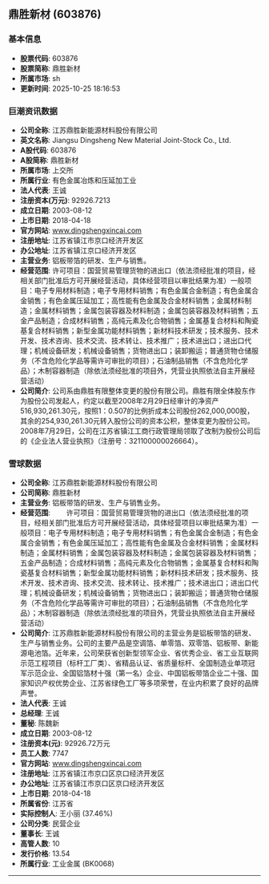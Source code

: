 ## 鼎胜新材 (603876)

### 基本信息

- **股票代码**: 603876
- **股票简称**: 鼎胜新材
- **所属市场**: sh
- **更新时间**: 2025-10-25 18:16:53

### 巨潮资讯数据

- **公司全称**: 江苏鼎胜新能源材料股份有限公司
- **英文名称**: Jiangsu Dingsheng New Material Joint-Stock Co., Ltd.
- **A股代码**: 603876
- **A股简称**: 鼎胜新材
- **所属市场**: 上交所
- **所属行业**: 有色金属冶炼和压延加工业
- **法人代表**: 王诚
- **注册资本(万元)**: 92926.7213
- **成立日期**: 2003-08-12
- **上市日期**: 2018-04-18
- **官方网站**: www.dingshengxincai.com
- **注册地址**: 江苏省镇江市京口经济开发区
- **办公地址**: 江苏省镇江京口经济开发区
- **主营业务**: 铝板带箔的研发、生产与销售。
- **经营范围**: 许可项目：国营贸易管理货物的进出口（依法须经批准的项目，经相关部门批准后方可开展经营活动，具体经营项目以审批结果为准）一般项目：电子专用材料制造；电子专用材料销售；有色金属合金制造；有色金属合金销售；有色金属压延加工；高性能有色金属及合金材料销售；金属材料制造；金属材料销售；金属包装容器及材料制造；金属包装容器及材料销售；五金产品制造；合成材料销售；高纯元素及化合物销售；金属基复合材料和陶瓷基复合材料销售；新型金属功能材料销售；新材料技术研发；技术服务、技术开发、技术咨询、技术交流、技术转让、技术推广；技术进出口；进出口代理；机械设备研发；机械设备销售；货物进出口；装卸搬运；普通货物仓储服务（不含危险化学品等需许可审批的项目）；石油制品销售（不含危险化学品）；木制容器制造（除依法须经批准的项目外，凭营业执照依法自主开展经营活动）
- **公司简介**: 公司系由鼎胜有限整体变更的股份有限公司。鼎胜有限全体股东作为股份公司发起人，约定以截至2008年2月29日经审计的净资产516,930,261.30元，按照1：0.507的比例折成本公司股份262,000,000股，其余的254,930,261.30元转入股份公司的资本公积，整体变更为股份公司。2008年7月29日，公司在江苏省镇江工商行政管理局领取了改制为股份公司后的《企业法人营业执照》（注册号：321100000026664）。

### 雪球数据

- **公司全称**: 江苏鼎胜新能源材料股份有限公司
- **公司简称**: 鼎胜新材
- **主营业务**: 铝板带箔的研发、生产与销售业务。
- **经营范围**: 　　许可项目：国营贸易管理货物的进出口（依法须经批准的项目，经相关部门批准后方可开展经营活动，具体经营项目以审批结果为准）一般项目：电子专用材料制造；电子专用材料销售；有色金属合金制造；有色金属合金销售；有色金属压延加工；高性能有色金属及合金材料销售；金属材料制造；金属材料销售；金属包装容器及材料制造；金属包装容器及材料销售；五金产品制造；合成材料销售；高纯元素及化合物销售；金属基复合材料和陶瓷基复合材料销售；新型金属功能材料销售；新材料技术研发；技术服务、技术开发、技术咨询、技术交流、技术转让、技术推广；技术进出口；进出口代理；机械设备研发；机械设备销售；货物进出口；装卸搬运；普通货物仓储服务（不含危险化学品等需许可审批的项目）；石油制品销售（不含危险化学品）；木制容器制造（除依法须经批准的项目外，凭营业执照依法自主开展经营活动）
- **公司简介**: 江苏鼎胜新能源材料股份有限公司的主营业务是铝板带箔的研发、生产与销售业务。公司的主要产品是空调箔、单零箔、双零箔、铝板带、新能源电池箔。近年来，公司荣获省创新型领军企业、省优秀企业、省工业互联网示范工程项目（标杆工厂类）、省精品认证、省质量标杆、全国制造业单项冠军示范企业、全国铝箔材十强（第一名）企业、中国铝板带箔企业二十强、国家知识产权优势企业、江苏省绿色工厂等多项荣誉，在业内积累了良好的品牌声誉。
- **法人代表**: 王诚
- **总经理**: 王诚
- **董秘**: 陈魏新
- **成立日期**: 2003-08-12
- **注册资本(元)**: 92926.72万元
- **员工人数**: 7747
- **官方网站**: www.dingshengxincai.com
- **注册地址**: 江苏省镇江市京口区京口经济开发区
- **办公地址**: 江苏省镇江市京口区京口经济开发区
- **上市日期**: 2018-04-18
- **所属省份**: 江苏省
- **实际控制人**: 王小丽 (37.46%)
- **公司分类**: 民营企业
- **董事长**: 王诚
- **高管人数**: 10
- **发行价格**: 13.54
- **所属行业**: 工业金属 (BK0068)

---